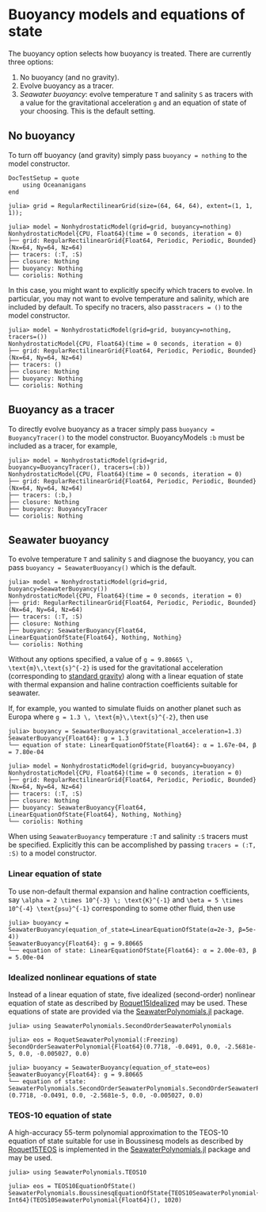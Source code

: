 # Buoyancy models and equations of state

The buoyancy option selects how buoyancy is treated. There are currently three options:

1. No buoyancy (and no gravity).
2. Evolve buoyancy as a tracer.
3. _Seawater buoyancy_: evolve temperature ``T`` and salinity ``S`` as tracers with a value for the gravitational
   acceleration ``g`` and an equation of state of your choosing. This is the default setting.

## No buoyancy

To turn off buoyancy (and gravity) simply pass `buoyancy = nothing` to the model constructor.

```@meta
DocTestSetup = quote
    using Oceananigans
end
```

```jldoctest buoyancy
julia> grid = RegularRectilinearGrid(size=(64, 64, 64), extent=(1, 1, 1));

julia> model = NonhydrostaticModel(grid=grid, buoyancy=nothing)
NonhydrostaticModel{CPU, Float64}(time = 0 seconds, iteration = 0)
├── grid: RegularRectilinearGrid{Float64, Periodic, Periodic, Bounded}(Nx=64, Ny=64, Nz=64)
├── tracers: (:T, :S)
├── closure: Nothing
├── buoyancy: Nothing
└── coriolis: Nothing
```

In this case, you might want to explicitly specify which tracers to evolve. In particular, you may
not want to evolve temperature and salinity, which are included by default. To specify no tracers,
also pass`tracers = ()` to the model constructor.

```jldoctest buoyancy
julia> model = NonhydrostaticModel(grid=grid, buoyancy=nothing, tracers=())
NonhydrostaticModel{CPU, Float64}(time = 0 seconds, iteration = 0)
├── grid: RegularRectilinearGrid{Float64, Periodic, Periodic, Bounded}(Nx=64, Ny=64, Nz=64)
├── tracers: ()
├── closure: Nothing
├── buoyancy: Nothing
└── coriolis: Nothing
```

## Buoyancy as a tracer

To directly evolve buoyancy as a tracer simply pass `buoyancy = BuoyancyTracer()` to the model
constructor. BuoyancyModels `:b` must be included as a tracer, for example,

```jldoctest buoyancy
julia> model = NonhydrostaticModel(grid=grid, buoyancy=BuoyancyTracer(), tracers=(:b))
NonhydrostaticModel{CPU, Float64}(time = 0 seconds, iteration = 0)
├── grid: RegularRectilinearGrid{Float64, Periodic, Periodic, Bounded}(Nx=64, Ny=64, Nz=64)
├── tracers: (:b,)
├── closure: Nothing
├── buoyancy: BuoyancyTracer
└── coriolis: Nothing
```

## Seawater buoyancy

To evolve temperature ``T`` and salinity ``S`` and diagnose the buoyancy, you can pass
`buoyancy = SeawaterBuoyancy()` which is the default.

```jldoctest buoyancy
julia> model = NonhydrostaticModel(grid=grid, buoyancy=SeawaterBuoyancy())
NonhydrostaticModel{CPU, Float64}(time = 0 seconds, iteration = 0)
├── grid: RegularRectilinearGrid{Float64, Periodic, Periodic, Bounded}(Nx=64, Ny=64, Nz=64)
├── tracers: (:T, :S)
├── closure: Nothing
├── buoyancy: SeawaterBuoyancy{Float64, LinearEquationOfState{Float64}, Nothing, Nothing}
└── coriolis: Nothing
```

Without any options specified, a value of ``g = 9.80665 \, \text{m}\,\text{s}^{-2}`` is used for the gravitational
acceleration (corresponding to [standard gravity](https://en.wikipedia.org/wiki/Standard_gravity)) along
with a linear equation of state with thermal expansion and haline contraction coefficients suitable for seawater.

If, for example, you wanted to simulate fluids on another planet such as Europa where ``g = 1.3 \, \text{m}\,\text{s}^{-2}``,
then use

```jldoctest buoyancy
julia> buoyancy = SeawaterBuoyancy(gravitational_acceleration=1.3)
SeawaterBuoyancy{Float64}: g = 1.3
└── equation of state: LinearEquationOfState{Float64}: α = 1.67e-04, β = 7.80e-04

julia> model = NonhydrostaticModel(grid=grid, buoyancy=buoyancy)
NonhydrostaticModel{CPU, Float64}(time = 0 seconds, iteration = 0)
├── grid: RegularRectilinearGrid{Float64, Periodic, Periodic, Bounded}(Nx=64, Ny=64, Nz=64)
├── tracers: (:T, :S)
├── closure: Nothing
├── buoyancy: SeawaterBuoyancy{Float64, LinearEquationOfState{Float64}, Nothing, Nothing}
└── coriolis: Nothing
```

When using `SeawaterBuoyancy` temperature `:T` and salinity `:S` tracers must be specified. Explicitly this
can be accomplished by passing `tracers = (:T, :S)` to a model constructor.

### Linear equation of state

To use non-default thermal expansion and haline contraction coefficients, say
``\alpha = 2 \times 10^{-3} \; \text{K}^{-1}`` and ``\beta = 5 \times 10^{-4} \text{psu}^{-1}`` corresponding to some other
fluid, then use

```jldoctest
julia> buoyancy = SeawaterBuoyancy(equation_of_state=LinearEquationOfState(α=2e-3, β=5e-4))
SeawaterBuoyancy{Float64}: g = 9.80665
└── equation of state: LinearEquationOfState{Float64}: α = 2.00e-03, β = 5.00e-04
```

### Idealized nonlinear equations of state

Instead of a linear equation of state, five idealized (second-order) nonlinear equation of state as described by
[Roquet15Idealized](@cite) may be used. These equations of state are provided via the
[SeawaterPolynomials.jl](https://github.com/CliMA/SeawaterPolynomials.jl) package.

```jldoctest buoyancy
julia> using SeawaterPolynomials.SecondOrderSeawaterPolynomials

julia> eos = RoquetSeawaterPolynomial(:Freezing)
SecondOrderSeawaterPolynomial{Float64}(0.7718, -0.0491, 0.0, -2.5681e-5, 0.0, -0.005027, 0.0)

julia> buoyancy = SeawaterBuoyancy(equation_of_state=eos)
SeawaterBuoyancy{Float64}: g = 9.80665
└── equation of state: SeawaterPolynomials.SecondOrderSeawaterPolynomials.SecondOrderSeawaterPolynomial{Float64}(0.7718, -0.0491, 0.0, -2.5681e-5, 0.0, -0.005027, 0.0)
```

### TEOS-10 equation of state

A high-accuracy 55-term polynomial approximation to the TEOS-10 equation of state suitable for use in
Boussinesq models as described by [Roquet15TEOS](@cite) is implemented in the
[SeawaterPolynomials.jl](https://github.com/CliMA/SeawaterPolynomials.jl) package and may be used.

```jldoctest buoyancy
julia> using SeawaterPolynomials.TEOS10

julia> eos = TEOS10EquationOfState()
SeawaterPolynomials.BoussinesqEquationOfState{TEOS10SeawaterPolynomial{Float64}, Int64}(TEOS10SeawaterPolynomial{Float64}(), 1020)
```

